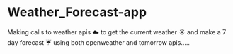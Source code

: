 

# Weather_Forecast-app

Making calls to weather apis :cloud:  to  get the current weather  :sunny: and make a 7 day  forecast :umbrella: using both openweather and tomorrow apis.....
